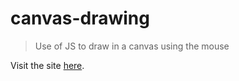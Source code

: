 # canvas-drawing
>Use of JS to draw in a canvas using the mouse  

Visit the site [here](https://donnatto.me/canvas-drawing/).
